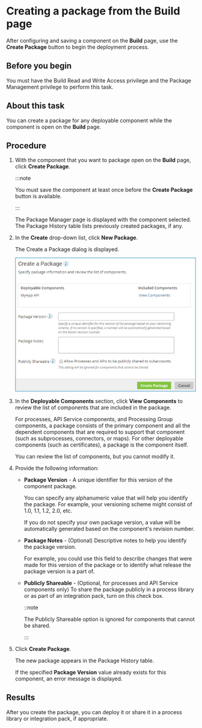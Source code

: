 # Creating a package from the Build page 

<head>
  <meta name="guidename" content="Integration"/>
  <meta name="context" content="GUID-d63fcb82-7cd1-45c1-a1ac-f9e62fa08f28"/>
</head>


After configuring and saving a component on the **Build** page, use the **Create Package** button to begin the deployment process.

## Before you begin

You must have the Build Read and Write Access privilege and the Package Management privilege to perform this task.

## About this task

You can create a package for any deployable component while the component is open on the **Build** page.

## Procedure


1. With the component that you want to package open on the **Build** page, click **Create Package**.

    :::note
    
    You must save the component at least once before the **Create Package** button is available.

    :::

    The Package Manager page is displayed with the component selected. The Package History table lists previously created packages, if any.

2. In the **Create** drop-down list, click **New Package**.

    The Create a Package dialog is displayed.

    ![Create a package dialog.](../Images/deploy-db-create-package.jpg)

3. In the **Deployable Components** section, click **View Components** to review the list of components that are included in the package.

    For processes, API Service components, and Processing Group components, a package consists of the primary component and all the dependent components that are required to support that component \(such as subprocesses, connectors, or maps\). For other deployable components \(such as certificates\), a package is the component itself.

    You can review the list of components, but you cannot modify it.

4. Provide the following information:

    - **Package Version** - A unique identifier for this version of the component package.

       You can specify any alphanumeric value that will help you identify the package. For example, your versioning scheme might consist of 1.0, 1.1, 1.2, 2.0, etc.

       If you do not specify your own package version, a value will be automatically generated based on the component's revision number.

    - **Package Notes** - (Optional) Descriptive notes to help you identify the package version.

       For example, you could use this field to describe changes that were made for this version of the package or to identify what release the package version is a part of.

    - **Publicly Shareable** - (Optional, for processes and API Service components only) To share the package publicly in a process library or as part of an integration pack, turn on this check box. 

       ::note
       
       The Publicly Shareable option is ignored for components that cannot be shared.

       :::

5. Click **Create Package**.

    The new package appears in the Package History table.

    If the specified **Package Version** value already exists for this component, an error message is displayed.

## Results

After you create the package, you can deploy it or share it in a process library or integration pack, if appropriate.
